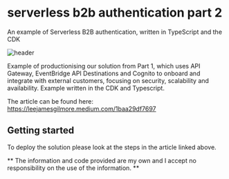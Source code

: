 # serverless b2b authentication part 2

An example of Serverless B2B authentication, written in TypeScript and the CDK

![header](./docs/images/header.png)

Example of productionising our solution from Part 1, which uses API Gateway, EventBridge API Destinations and Cognito to onboard and integrate with external customers, focusing on security, scalability and availability. Example written in the CDK and Typescript.

The article can be found here: https://leejamesgilmore.medium.com/1baa29df7697

## Getting started

To deploy the solution please look at the steps in the article linked above.

** The information and code provided are my own and I accept no responsibility on the use of the information. **
